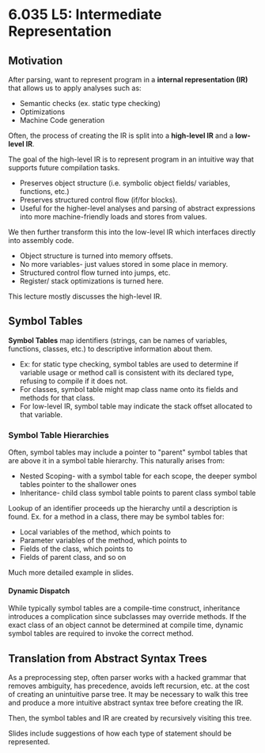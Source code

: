 # 6.035 L5: Intermediate Representation

## Motivation
After parsing, want to represent program in a **internal representation (IR)** that allows us to apply analyses such as:
* Semantic checks (ex. static type checking)
* Optimizations
* Machine Code generation

Often, the process of creating the IR is split into a **high-level IR** and a **low-level IR**. 

The goal of the high-level IR is to represent program in an intuitive way that supports future compilation tasks. 
* Preserves object structure (i.e. symbolic object fields/ variables, functions, etc.) 
* Preserves structured control flow (if/for blocks).
* Useful for the higher-level analyses and parsing of abstract expressions into more machine-friendly loads and stores from values. 

We then further transform this into the low-level IR which interfaces directly into assembly code. 
* Object structure is turned into memory offsets.
* No more variables- just values stored in some place in memory. 
* Structured control flow turned into jumps, etc. 
* Register/ stack optimizations is turned here. 

This lecture mostly discusses the high-level IR. 

## Symbol Tables
**Symbol Tables** map identifiers (strings, can be names of variables, functions, classes, etc.) to descriptive information about them.
* Ex: for static type checking, symbol tables are used to determine if variable usage or method call is consistent with its declared type, refusing to compile if it does not.
* For classes, symbol table might map class name onto its fields and methods for that class. 
* For low-level IR, symbol table may indicate the stack offset allocated to that variable.  

### Symbol Table Hierarchies
Often, symbol tables may include a pointer to "parent" symbol tables that are above it in a symbol table hierarchy. This naturally arises from:
* Nested Scoping- with a symbol table for each scope, the deeper symbol tables pointer to the shallower ones
* Inheritance- child class symbol table points to parent class symbol table

Lookup of an identifier proceeds up the hierarchy until a description is found. Ex. for a method in a class, there may be symbol tables for:
* Local variables of the method, which points to
* Parameter variables of the method, which points to
* Fields of the class, which points to
* Fields of parent class, and so on

Much more detailed example in slides. 

#### Dynamic Dispatch
While typically symbol tables are a compile-time construct, inheritance introduces a complication since subclasses may override methods. If the exact class of an object cannot be determined at compile time, dynamic symbol tables are required to invoke the correct method.

## Translation from Abstract Syntax Trees
As a preprocessing step, often parser works with a hacked grammar that removes ambiguity, has precedence, avoids left recursion, etc. at the cost of creating an unintuitive parse tree. It may be necessary to walk this tree and produce a more intuitive abstract syntax tree before creating the IR.

Then, the symbol tables and IR are created by recursively visiting this tree. 

Slides include suggestions of how each type of statement should be represented. 